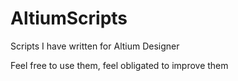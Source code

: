 # AltiumScripts
Scripts I have written for Altium Designer

Feel free to use them, feel obligated to improve them